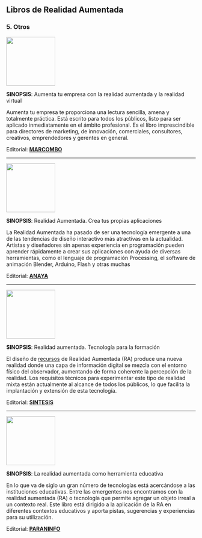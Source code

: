 ## Libros de Realidad Aumentada

### 5\. Otros

<img src='https://moodle.catedu.es/pluginfile.php/31204/mod_book/chapter/450/9788426726186.jpg' alt='' width='130'/>

**SINOPSIS**: Aumenta tu empresa con la realidad aumentada y la realidad virtual

Aumenta tu empresa te proporciona una lectura sencilla, amena y totalmente práctica. Está escrito para todos los públicos, listo para ser aplicado inmediatamente en el ámbito profesional. Es el libro imprescindible para directores de marketing, de innovación, comerciales, consultores, creativos, emprendedores y gerentes en general.

Editorial: **[MARCOMBO](https://www.marcombo.com/aumenta-tu-empresa-con-la-realidad-aumentada-y-la-realidad-virtual-9788426726186/)**

---

<img src='https://moodle.catedu.es/pluginfile.php/31204/mod_book/chapter/450/51baqtsKrzL._SX387_BO1%2C204%2C203%2C200_.jpg' alt='' width='130'/>

**SINOPSIS**: Realidad Aumentada. Crea tus propias aplicaciones

La Realidad Aumentada ha pasado de ser una tecnología emergente a una de las tendencias de diseño interactivo más atractivas en la actualidad. Artistas y diseñadores sin apenas experiencia en programación pueden aprender rápidamente a crear sus aplicaciones con ayuda de diversas herramientas, como el lenguaje de programación Processing, el software de animación Blender, Arduino, Flash y otras muchas  
  

Editorial: **[ANAYA](https://www.amazon.es/Realidad-Aumentada-propias-aplicaciones-Especiales/dp/8441531277/ref=pd_sim_14_3?_encoding=UTF8&pd_rd_i=8441531277&pd_rd_r=3bfbb775-0ad3-11e9-84a0-81207e864361&pd_rd_w=dL9aQ&pd_rd_wg=R1vwG&pf_rd_p=cc1fdbc2-a24a-4df6-8bce-e68491d548ae&pf_rd_r=J904VQPP8DDRBT13AWJT&psc=1&refRID=J904VQPP8DDRBT13AWJT)**

---

<img src='https://moodle.catedu.es/pluginfile.php/31204/mod_book/chapter/450/51Oxu4zLQFL._SX401_BO1%2C204%2C203%2C200_.jpg' alt='' width='130'/>

**SINOPSIS**: Realidad aumentada. Tecnología para la formación

El diseño de [recursos](https://moodle.catedu.es/mod/book/view.php?id=995 "Recursos") de Realidad Aumentada (RA) produce una nueva realidad donde una capa de información digital se mezcla con el entorno físico del observador, aumentando de forma coherente la percepción de la realidad. Los requisitos técnicos para experimentar este tipo de realidad mixta están actualmente al alcance de todos los públicos, lo que facilita la implantación y extensión de esta tecnología.  
  

Editorial: **[SINTESIS](https://www.amazon.es/aumentada-Tecnolog%C3%ADa-formaci%C3%B3n-Educaci%C3%B3n-Educativa/dp/8490772584)**

---

<img src='https://moodle.catedu.es/pluginfile.php/31204/mod_book/chapter/450/recursos.paraninfo.jpg' alt='' width='130'/>

**SINOPSIS**: La realidad aumentada como herramienta educativa

En lo que va de siglo un gran número de tecnologías está acercándose a las instituciones educativas. Entre las emergentes nos encontramos con la realidad aumentada (RA) o tecnología que permite agregar un objeto irreal a un contexto real. Este libro está dirigido a la aplicación de la RA en diferentes contextos educativos y aporta pistas, sugerencias y experiencias para su utilización.

Editorial: **[PARANINFO](https://www.paraninfo.es/catalogo/9788428340700/la-realidad-aumentada-como-herramienta-educativa)**